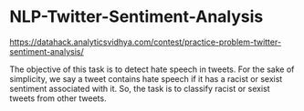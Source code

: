 # NLP-Twitter-Sentiment-Analysis

https://datahack.analyticsvidhya.com/contest/practice-problem-twitter-sentiment-analysis/

The objective of this task is to detect hate speech in tweets. For the sake of simplicity, we say a tweet contains hate speech if it has a racist or sexist sentiment associated with it. 
So, the task is to classify racist or sexist tweets from other tweets.
